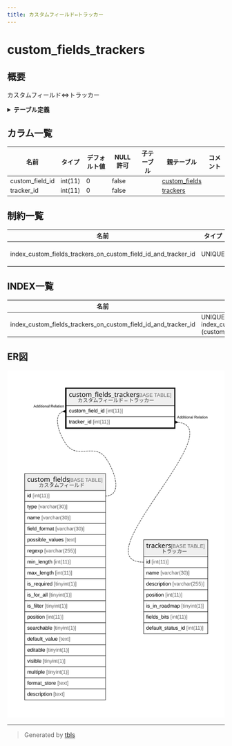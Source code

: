 ```yaml
---
title: カスタムフィールド⇔トラッカー
---
```

# custom_fields_trackers

## 概要

カスタムフィールド⇔トラッカー

<details>
<summary><strong>テーブル定義</strong></summary>

```sql
CREATE TABLE `custom_fields_trackers` (
  `custom_field_id` int(11) NOT NULL DEFAULT 0,
  `tracker_id` int(11) NOT NULL DEFAULT 0,
  UNIQUE KEY `index_custom_fields_trackers_on_custom_field_id_and_tracker_id` (`custom_field_id`,`tracker_id`)
) ENGINE=InnoDB DEFAULT CHARSET=utf8mb4
```

</details>

## カラム一覧

| 名前              | タイプ     | デフォルト値       | NULL許可   | 子テーブル      | 親テーブル                             | コメント     |
| --------------- | ------- | ------------ | -------- | ---------- | --------------------------------- | -------- |
| custom_field_id | int(11) | 0            | false    |            | [custom_fields](custom_fields.md) |          |
| tracker_id      | int(11) | 0            | false    |            | [trackers](trackers.md)           |          |

## 制約一覧

| 名前                                                             | タイプ    | 定義                                                                                                      |
| -------------------------------------------------------------- | ------ | ------------------------------------------------------------------------------------------------------- |
| index_custom_fields_trackers_on_custom_field_id_and_tracker_id | UNIQUE | UNIQUE KEY index_custom_fields_trackers_on_custom_field_id_and_tracker_id (custom_field_id, tracker_id) |

## INDEX一覧

| 名前                                                             | 定義                                                                                                                  |
| -------------------------------------------------------------- | ------------------------------------------------------------------------------------------------------------------- |
| index_custom_fields_trackers_on_custom_field_id_and_tracker_id | UNIQUE KEY index_custom_fields_trackers_on_custom_field_id_and_tracker_id (custom_field_id, tracker_id) USING BTREE |

## ER図

![er](custom_fields_trackers.svg)

---

> Generated by [tbls](https://github.com/k1LoW/tbls)
